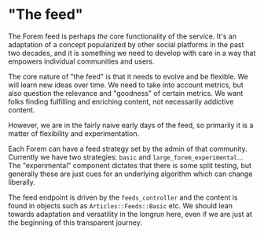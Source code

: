 # "The feed"

The Forem feed is perhaps _the_ core functionality of the service. It's an adaptation of a concept popularized by other social platforms in the past two decades, and it is something we need to develop with care in a way that empowers individual communities and users.

The core nature of "the feed" is that it needs to evolve and be flexible. We will learn new ideas over time. We need to take into account metrics, but also question the relevance and "goodness" of certain metrics. We want folks finding fulfilling and enriching content, not necessarily addictive content.

However, we are in the fairly naive early days of the feed, so primarily it is a matter of flexibility and experimentation.

Each Forem can have a feed strategy set by the admin of that community. Currently we have two strategies: `basic` and `large_forem_experimental`... The "experimental" component dictates that there is some split testing, but generally these are just cues for an underlying algorithm which can change liberally.

The feed endpoint is driven by the `feeds_controller` and the content is found in objects such as `Articles::Feeds::Basic` etc. We should lean towards adaptation and versatility in the longrun here, even if we are just at the beginning of this transparent journey.
